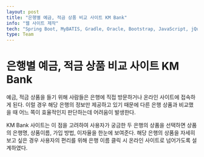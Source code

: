 ```yaml
---
layout: post
title: "은행별 예금, 적금 상품 비교 사이트 KM Bank"
info: "웹 사이트 제작"
tech: "Spring Boot, MyBATIS, Gradle, Oracle, Bootstrap, JavaScript, jQuery, Ajax, JSON, HTML5, CSS, JSP"
type: Team
---
```


# 은행별 예금, 적금 상품 비교 사이트 KM Bank

예금, 적금 상품을 들기 위해 사람들은 은행에 직접 방문하거나 온라인 사이트에 접속하게 된다. 이럴 경우 해당 은행의 정보만 제공하고 있기 때문에 다른 은행 상품과 비교했을 때 어느 쪽이 효율적인지 판단하는데 어려움이 발생한다.

KM Bank 사이트는 이 점을 고려하여 사용자가 궁금한 두 은행의 상품을 선택하면 상품의 은행명, 상품이름, 가입 방법, 이자율을 한눈에 보여준다. 해당 은행의 상품을 자세히 보고 싶은 경우 사용자의 편리를 위해 은행 이름 클릭 시 온라인 사이트로 넘어가도록 설계하였다.<br><br>
